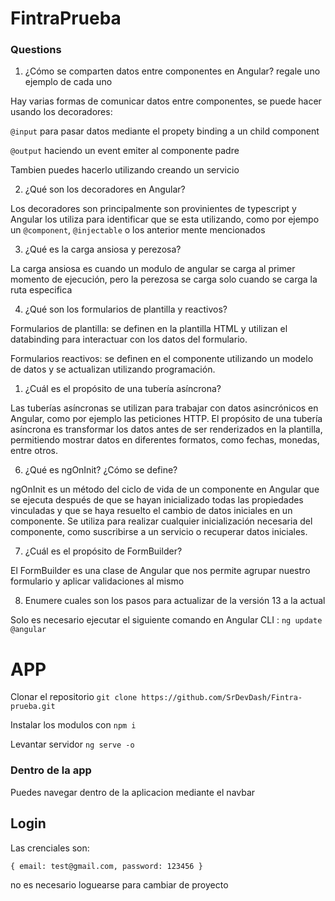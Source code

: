 # FintraPrueba

### Questions

1. ¿Cómo se comparten datos entre componentes en Angular? regale uno ejemplo de
   cada uno

Hay varias formas de comunicar datos entre componentes, se puede hacer usando los decoradores:

  `@input` para pasar datos mediante el propety binding a un child component

  `@output` haciendo un event emiter al componente padre

Tambien puedes hacerlo utilizando creando un servicio

2. ¿Qué son los decoradores en Angular?

  Los decoradores son principalmente son provinientes de typescript y Angular los utiliza para identificar que se esta utilizando, como por ejempo un `@component`, `@injectable` o los anterior mente mencionados

3. ¿Qué es la carga ansiosa y perezosa?
   
  La carga ansiosa es cuando un modulo de angular se carga al primer momento de ejecución, pero la perezosa se carga solo cuando se carga la ruta especifica

4. ¿Qué son los formularios de plantilla y reactivos?

Formularios de plantilla: se definen en la plantilla HTML y utilizan el databinding para interactuar con los datos del formulario.

Formularios reactivos: se definen en el componente utilizando un modelo de datos y se actualizan utilizando programación.

1. ¿Cuál es el propósito de una tubería asíncrona?

  Las tuberías asíncronas se utilizan para trabajar con datos asincrónicos en Angular, como por ejemplo las peticiones HTTP. El propósito de una tubería asíncrona es transformar los datos antes de ser renderizados en la plantilla, permitiendo mostrar datos en diferentes formatos, como fechas, monedas, entre otros.

6. ¿Qué es ngOnInit? ¿Cómo se define?

  ngOnInit es un método del ciclo de vida de un componente en Angular que se ejecuta después de que se hayan inicializado todas las propiedades vinculadas y que se haya resuelto el cambio de datos iniciales en un componente. Se utiliza para realizar cualquier inicialización necesaria del componente, como suscribirse a un servicio o recuperar datos iniciales.

7. ¿Cuál es el propósito de FormBuilder?
  
  El FormBuilder es una clase de Angular que nos permite agrupar nuestro formulario y aplicar validaciones al mismo

8. Enumere cuales son los pasos para actualizar de la versión 13 a la actual

  Solo es necesario ejecutar el siguiente comando en Angular CLI :  `ng update @angular`

# APP

Clonar el repositorio `git clone https://github.com/SrDevDash/Fintra-prueba.git`

Instalar los modulos con `npm i`

Levantar servidor `ng serve -o`

### Dentro de la app

Puedes navegar dentro de la aplicacion mediante el navbar


## Login

Las crenciales son: 

`{ email: test@gmail.com,
  password: 123456
}`

no es necesario loguearse para cambiar de proyecto
